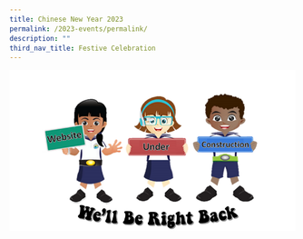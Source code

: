 ```yaml
---
title: Chinese New Year 2023
permalink: /2023-events/permalink/
description: ""
third_nav_title: Festive Celebration
---
```

![](/images/website%20under%20construction.png)